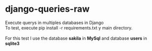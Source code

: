 # django-queries-raw
Execute querys in multiples databases in Django
<br>
To test, execute pip install -r requirements.txt y main directory.
<br>
<br>
For this test I use the database <b>sakila</b> in <b>MySql</b> and database <b>users</b> in <b>sqlite3</b>
